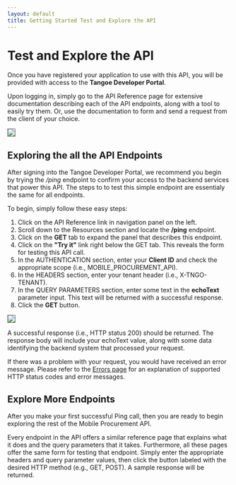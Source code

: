 ```yaml
---
layout: default
title: Getting Started Test and Explore the API
---
```



# Test and Explore the API

Once you have registered your application to use with this API, you will be provided with access to the **Tangoe Developer Portal**. 

Upon logging in, simply go to the API Reference page for extensive documentation describing each of the API endpoints, along with a tool to easily try them. Or, use the documentation to form and send a request from the client of your choice.

<img src="{{site.url}}images/screens/devportal.jpg" style="border:1px solid #666;" />
<br/>



## **Exploring the all the API Endpoints**

After signing into the Tangoe Developer Portal, we recommend you begin by trying the */ping* endpoint to confirm your access to the backend services that power this API. The steps to to test this simple endpoint are essentialy the same for all endpoints.

To begin, simply follow these easy steps:

1. Click on the API Reference link in navigation panel on the left.
1. Scroll down to the Resources section and locate the **/ping** endpoint. 
1. Click on the **GET** tab to expand the panel that describes this endpoint.
1. Click on the **"Try it"** link right below the GET tab. This reveals the form for testing this API call. 
1. In the AUTHENTICATION section, enter your **Client ID** and check the appropriate scope (i.e., MOBILE_PROCUREMENT_API). 
1. In the HEADERS section, enter your tenant header (i.e., X-TNGO-TENANT).
1. In the QUERY PARAMETERS section, enter some text in the **echoText** parameter input. This text will be returned with a successful response.
1. Click the **GET** button.


<img src="{{site.url}}images/screens/ping.png" style="border:1px solid #666;" />
<br/>

A successful response (i.e., HTTP status 200) should be returned. The response body will include your echoText value, along with some data identifying the backend system that processed your request. 

If there was a problem with your request, you would have received an error message. Please refer to the <a href="/concepts/errors/">Errors page</a> for an explanation of supported HTTP status codes and error messages.
<br />

## **Explore More Endpoints**

After you make your first successful Ping call, then you are ready to begin exploring the rest of the Mobile Procurement API.

Every endpoint in the API offers a similar reference page that explains what it does and the query parameters that it takes. Furthermore, all these pages offer the same form for testing that endpoint. Simply enter the appropriate headers and query parameter values, then click the button labeled with the desired HTTP method (e.g., GET, POST). A sample response will be returned.